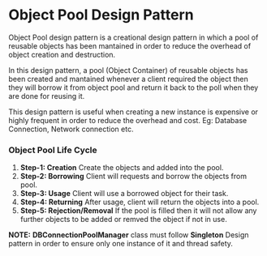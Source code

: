 # Object Pool Design Pattern

Object Pool design pattern is a creational design pattern in which a pool of reusable objects has been mantained in order to reduce the overhead of object creation and destruction.

In this design pattern, a pool (Object Container) of reusable objects has been created and mantained whenever a client required the object then they will borrow it from object pool and return it back to the poll when they are done for reusing it.

This design pattern is useful when creating a new instance is expensive or highly frequent in order to reduce the overhead and cost. Eg: Database Connection, Network connection etc.

### Object Pool Life Cycle

1. **Step-1: Creation** Create the objects and added into the pool.
2. **Step-2: Borrowing** Client will requests and borrow the objects from pool.
3. **Step-3: Usage** Client will use a borrowed object for their task.
4. **Step-4: Returning** After usage, client will return the objects into a pool.
5. **Step-5: Rejection/Removal** If the pool is filled then it will not allow any further objects to be added or remved the object if not in use.

**NOTE:** **DBConnectionPoolManager** class must follow **Singleton** Design pattern in order to ensure only one instance of it and thread safety.